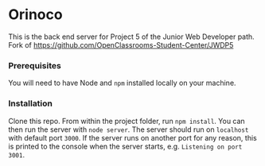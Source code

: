 # Orinoco #

This is the back end server for Project 5 of the Junior Web Developer path.
Fork of https://github.com/OpenClassrooms-Student-Center/JWDP5

### Prerequisites ###

You will need to have Node and `npm` installed locally on your machine.

### Installation ###

Clone this repo. From within the project folder, run `npm install`. You 
can then run the server with `node server`. 
The server should run on `localhost` with default port `3000`. If the
server runs on another port for any reason, this is printed to the
console when the server starts, e.g. `Listening on port 3001`.
